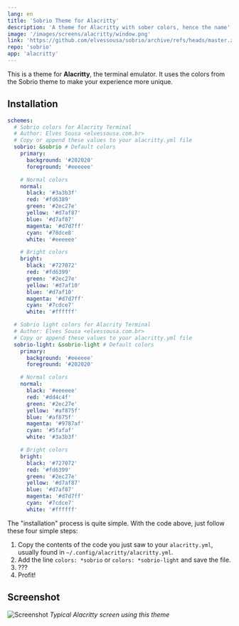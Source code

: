 ```yaml
---
lang: en
title: 'Sobrio Theme for Alacritty'
description: 'A theme for Alacritty with sober colors, hence the name'
image: '/images/screens/alacritty/window.png'
link: 'https://github.com/elvessousa/sobrio/archive/refs/heads/master.zip'
repo: 'sobrio'
app: 'alacritty'
---
```


This is a theme for **Alacritty**, the terminal emulator. It uses the colors from the Sobrio theme to make your experience more unique.

## Installation

```yaml
schemes:
  # Sobrio colors for Alacrity Terminal
  # Author: Elves Sousa <elvessousa.com.br>
  # Copy or append these values to your alacritty.yml file
  sobrio: &sobrio # Default colors
    primary:
      background: '#202020'
      foreground: '#eeeeee'

    # Normal colors
    normal:
      black: '#3a3b3f'
      red: '#fd6389'
      green: '#2ec27e'
      yellow: '#d7af87'
      blue: '#d7af87'
      magenta: '#d7d7ff'
      cyan: '#78dce8'
      white: '#eeeeee'

    # Bright colors
    bright:
      black: '#727072'
      red: '#fd6399'
      green: '#2ec27e'
      yellow: '#d7af10'
      blue: '#d7af10'
      magenta: '#d7d7ff'
      cyan: '#7cdce7'
      white: '#ffffff'

  # Sobrio light colors for Alacrity Terminal
  # Author: Elves Sousa <elvessousa.com.br>
  # Copy or append these values to your alacritty.yml file
  sobrio-light: &sobrio-light # Default colors
    primary:
      background: '#eeeeee'
      foreground: '#202020'

    # Normal colors
    normal:
      black: '#eeeeee'
      red: '#dd4c4f'
      green: '#2ec27e'
      yellow: '#af875f'
      blue: '#af875f'
      magenta: '#9787af'
      cyan: '#5fafaf'
      white: '#3a3b3f'

    # Bright colors
    bright:
      black: '#727072'
      red: '#fd6399'
      green: '#2ec27e'
      yellow: '#d7af87'
      blue: '#d7af87'
      magenta: '#d7d7ff'
      cyan: '#7cdce7'
      white: '#ffffff'
```

The "installation" process is quite simple. With the code above, just follow these four simple steps:

1. Copy the contents of the code you just saw to your `alacritty.yml`, usually found in `~/.config/alacritty/alacritty.yml`.
2. Add the line `colors: *sobrio` or `colors: *sobrio-light` and save the file.
3. ???
4. Profit!

## Screenshot

![Screenshot](../images/screens/alacritty/window.png)
_Typical Alacritty screen using this theme_
